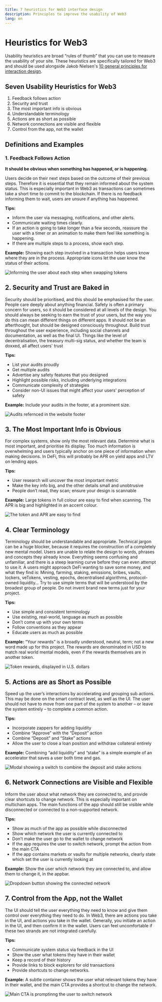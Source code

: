 ```yaml
---
title: 7 heuristics for Web3 interface design
description: Principles to improve the usability of Web3
lang: en
---
```


# Heuristics for Web3

Usability heuristics are broad “rules of thumb” that you can use to measure the usability of your site.
These heuristics are specifically tailored for Web3 and should be used alongside Jakob Nielsen's [10 general principles for interaction design](https://www.nngroup.com/articles/ten-usability-heuristics/).

## Seven Usability Heuristics for Web3

1. Feedback follows action
2. Security and trust
3. The most important info is obvious
4. Understandable terminology
5. Actions are as short as possible
6. Network connections are visible and flexible
7. Control from the app, not the wallet


## Definitions and Examples

### 1. Feedback Follows Action

**It should be obvious when something has happened, or is happening.**

Users decide on their next steps based on the outcome of their previous steps. Therefore it is essential that they remain informed about the system status. This is especially important in Web3 as transactions can sometimes take a short time to commit to the blockchain. If there is no feedback informing them to wait, users are unsure if anything has happened.

**Tips:** 
- Inform the user via messaging, notifications, and other alerts.
- Communicate waiting times clearly.
- If an action is going to take longer than a few seconds, reassure the user with a timer or an animation to make them feel like something is happening.
- If there are multiple steps to a process, show each step.

**Example:**
Showing each step involved in a transaction helps users know where they are in the process. Appropriate icons let the user know the status of their actions.

![Informing the user about each step when swapping tokens](./Image1.png)

## 2. Security and Trust are Baked in

Security should be prioritised, and this should be emphasised for the user. 
People care deeply about anything financial. Safety is often a primary concern for users, so it should be considered at all levels of the design. You should always be seeking to earn the trust of your users, but the way you do this can mean different things on different apps. It should not be an afterthought, but should be designed consciously throughout. Build trust throughout the user experience, including social channels and documentation, as well as the final UI. Things like the level of decentralisation, the treasury multi-sig status, and whether the team is doxxed, all affect users' trust

**Tips:**
- List your audits proudly
- Get multiple audits
- Advertise any safety features that you designed
- Highlight possible risks, including underlying integrations
- Communicate complexity of strategies
- Consider non-UI issues that might affect your users' perception of safety

**Example:** 
Include your audits in the footer, at a prominent size.

![Audits refernced in the website footer](./Image2.png)

## 3. The Most Important Info is Obvious

For complex systems, show only the most relevant data. Determine what is most important, and prioritise its display. 
Too much information is overwhelming and users typically anchor on one piece of information when making decisions. In DeFi, this will probably be APR on yield apps and LTV on lending apps.

**Tips:**
- User research will uncover the most important metric
- Make the key info big, and the other details small and unobtrusive
- People don’t read, they scan; ensure your design is scannable

**Example:** Large tokens in full colour are easy to find when scanning. The APR is big and highlighted in an accent colour.

![The token and APR are easy to find](./Image3.png)

## 4. Clear Terminology

Terminology should be understandable and appropriate.
Technical jargon can be a huge blocker, because it requires the construction of a completely new mental model. Users are unable to relate the design to words, phrases and concepts they already know. Everything seems confusing and unfamiliar, and there is a steep learning curve before they can even attempt to use it. A users might approach DeFi wanting to save some money, and what they find is: Mining, farming, staking, emissions, bribes, vaults, lockers, veTokens, vesting, epochs, decentralised algorithms, protocol-owned liquidity…
Try to use simple terms that will be understood by the broadest group of people. Do not invent brand new terms just for your project.

**Tips:**
- Use simple and consistent terminology
- Use existing, real-world, language as much as possible
- Don’t come up with your own terms
- Follow conventions as they appear
- Educate users as much as possible

**Example:**
“Your rewards” is a broadly understood, neutral, term; not a new word made up for this project. The rewards are denominated in USD to match real world mental models, even if the rewards themselves are in another token.

![Token rewards, displayed in U.S. dollars](./Image4.png)

## 5. Actions are as Short as Possible

Speed up the user’s interactions by accelerating and grouping sub actions. 
This may be done on the smart contract level, as well as the UI. The user should not have to move from one part of the system to another – or leave the system entirely – to complete a common action. 

**Tips:**
- Incorporate zappers for adding liquidity
- Combine “Approve” with the “Deposit” action
- Combine “Deposit” and “Stake” actions
- Allow the user to close a loan position and withdraw collateral entirely

**Example:** Combining “add liquidity” and “stake” is a simple example of an accelerator that saves a user both time and gas.

![Modal showing a switch to combine the deposit and stake actions](./Image5.png)

## 6. Network Connections are Visible and Flexible

Inform the user about what network they are connected to, and provide clear shortcuts to change network. 
This is especially important on multichain apps. The main functions of the app should still be visible while disconnected or connected to a non-supported network.

**Tips:**
- Show as much of the app as possible while disconnected
- Show which network the user is currently connected to
- Don’t make the user go to the wallet to change network
- If the app requires the user to switch network, prompt the action from the main CTA
- If the app contains markets or vaults for multiple networks, clearly state which set the user is currently looking at

**Example:** Show the user which network they are connected to, and allow them to change it,  in the appbar.

![Dropdown button showing the connected network](./Image6.png)

## 7. Control from the App, not the Wallet

The UI should tell the user everything they need to know and give them control over everything they need to do. 
In Web3, there are actions you take in the UI, and actions you take in the wallet. Generally, you initiate an action in the UI, and then confirm it in the wallet. Users can feel uncomfortable if these two strands are not integrated carefully.

**Tips:**
- Communicate system status via feedback in the UI
- Show the user what tokens they have in their wallet
- Keep a record of their history
- Provide links to block explorers for old transactions
- Provide shortcuts to change networks. 

**Example:** A subtle container shows the user what relevant tokens they have in their wallet, and the main CTA provides a shortcut to change the network.

![Main CTA is promptinng the user to switch network](./Image7.png)
